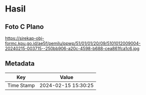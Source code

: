 # Hasil

## Foto C Plano

https://sirekap-obj-formc.kpu.go.id/ae5f/pemilu/ppwp/51/01/01/20/09/5101012009004-20240215-003715--250bb906-a20c-4598-b688-cea861fca1c6.jpg


## Metadata

| Key        | Value               |
| ---------- | ------------------- |
| Time Stamp | 2024-02-15 15:30:25 |



